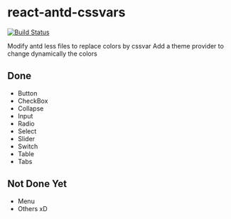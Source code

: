 # react-antd-cssvars

[![Build Status](https://travis-ci.org/Tenjin0/react-antd-cssvars.svg?branch=master)](https://travis-ci.org/Tenjin0/react-antd-cssvars)

Modify antd less files to replace colors by cssvar
Add a theme provider to change dynamically the colors 

## Done

* Button
* CheckBox
* Collapse
* Input
* Radio
* Select
* Slider
* Switch
* Table
* Tabs

## Not Done Yet

* Menu
* Others xD
